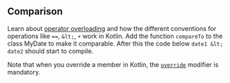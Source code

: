 ## Comparison

Learn about [operator overloading](http://kotlinlang.org/docs/reference/operator-overloading.html)
and how the different conventions for operations like `==`, `&lt;`, `+` work in Kotlin.
Add the function `compareTo` to the class MyDate to make it comparable.
After this the code below `date1 &lt; date2` should start to compile.

Note that when you override a member in Kotlin, the
[`override`](http://kotlinlang.org/docs/reference/classes.html#overriding-members)
modifier is mandatory.
